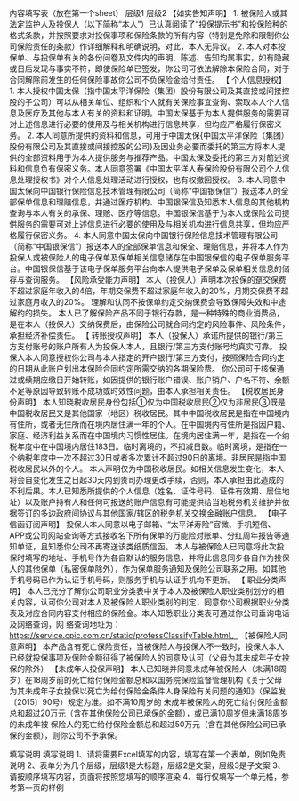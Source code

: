 内容填写表（放在第一个sheet）
	层级1	层级2
	【如实告知声明】
		1. 被保险人或其法定监护人及投保人（以下简称“本人”）已认真阅读了“投保提示书”和投保险种的格式条款，并按照要求对投保事项和保险条款的所有内容（特别是免除和限制你公司保险责任的条款）作详细解释和明确说明，对此，本人无异议。
		2. 本人对本投保单、与投保单有关的各份问卷及文件内的声明、陈述、告知均属事实，如有隐藏或日后发现与事实不符，即使保险单已签发，你公司可依法解除本保险合同，对于合同解除前发生的任何保险事故你公司不负保险金给付责任。
	【 个人信息授权】
		1. 本人授权中国太保（指中国太平洋保险（集团）股份有限公司及其直接或间接控股的子公司）可以从相关单位、组织和个人就有关保险事宜查询、索取本人个人信息及医疗及其他与本人有关的资料和证明。中国太保基于为本人提供服务的需要可对上述信息进行必要的使用及与相关机构进行信息共享，但均应严格履行保密义务。
		2. 本人同意所提供的资料和信息，可用于中国太保{中国太平洋保险（集团）股份有限公司及其直接或间接控股的公司}及因业务必要而委托的第三方将本人提供的全部资料用于为本人提供服务与推荐产品。中国太保及委托的第三方对前述资料和信息负有保密义务。本人同意签署《中国太平洋人寿保险股份有限公司个人信息处理授权书》对个人信息处理活动进行授权，也有权撤回授权。
		3. 本人同意中国太保向中国银行保险信息技术管理有限公司（简称“中国银保信”）报送本人的全部保单信息和理赔信息，并通过医疗机构、中国银保信及知悉本人信息的其他机构查询与本人有关的承保、理赔、医疗等信息。中国银保信基于为本人或保险公司提供服务的需要可对上述信息进行必要的使用及与相关机构进行信息共享，但均应严格履行保密义务。
		4. 本人同意中国太保向中国银行保险信息技术管理有限公司（简称“中国银保信”）报送本人的全部保单信息和保全、理赔信息，并将本人作为投保人或被保险人的电子保单及保单相关信息储存在中国银保信的电子保单服务平台。中国银保信基于该电子保单服务平台向本人提供电子保单及保单相关信息的储存与查询服务。
	【风险承受能力声明】
		本人（投保人）声明本次投保的趸交保费不超过家庭年收入的4倍，年期交保费不超过家庭年收入的20%，月期交保费不超过家庭月收入的20%。 理解和认同不按保单约定交纳保费会导致保障失效和中途解约的损失。
		本人已了解保险产品不同于银行存款，是一种特殊的商业消费品，是在本人（投保人）交纳保费后，由保险公司就合同约定的风险事件、风险条件，承担经济补偿责任。
	【 转账授权声明】
		本人（投保人）承诺所提供的银行/第三方支付账号的账户所有人为投保人本人，且银行/第三方支付账号均真实可靠。
		投保人本人同意授权你公司与本人指定的开户银行/第三方支付，按照保险合同约定的日期从此账户划出本保险合同约定所需交纳的各期保险费。
		你公司可于核保通过或续期应缴日开始转账，如因提供的银行账户错误、账户销户、户名不符、余额不足等原因导致转账不成功或时效性问题，由本人承担相关责任。
	【税收居民身份声明】
		本人知晓税收居民身份包括①仅为中国税收居民②仅为非居民③既是中国税收居民又是其他国家（地区）税收居民。其中中国税收居民是指在中国境内有住所，或者无住所而在境内居住满一年的个人。在中国境内有住所是指因户籍、家庭、经济利益关系而在中国境内习惯性居住。在境内居住满一年，是指在一个纳税年度中在中国境内居住183日。临时离境的，不扣减日数。临时离境，是指在一个纳税年度中一次不超过30日或者多次累计不超过90日的离境。非居民是指中国税收居民以外的个人。
		本人声明仅为中国税收居民。如相关信息发生变化，本人将会自变化发生之日起30天内到贵司办理更改手续，否则，本人承担由此造成的不利后果。本人已知悉所提供的个人信息（姓名、证件号码、证件有效期、居住地址）以及账户持有人和任何可报送的账户信息有可能提供给当地税务机关维护并依据签订的多边政府间协议与其他国家/辖区的税务机关交换金融账户信息。
	【电子信函订阅声明】
		投保人本人同意以电子邮箱、“太平洋寿险”官微、手机短信、APP或公司网站查询等方式接收名下所有保单的万能险对账单、分红周年报告等通知单证，且知悉你公司不再寄送该类纸质信函。
		本人与被保险人已同意将此次投保时填写的地址、手机号作为各自默认的服务信息，并将此信息同步各自作为投保人的其他保单（私密保单除外），作为保单服务通知及保险公司联系之用。如其他手机号码已作为认证手机号码，则服务手机与认证手机均不更新。
	【 职业分类声明】
		本人已充分了解你公司职业分类表中关于本人及被保险人职业类别划分的相关内容，认可你公司对本人及被保险人职业类别的判定，同意你公司根据职业分类表及对应合同内容支付相应的保险金。本人知悉职业分类表可通过你公司垂询电话及网络查询，网 络查询地址为：https://service.cpic.com.cn/static/professClassifyTable.html。
	【被保险人同意声明】
		本产品含有死亡保险责任，当被保险人与投保人不一致时，投保人本人已经就投保事项及保险金额征得了被保险人的同意及认可（父母为其未成年子女投保的除外）
	【未成年人投保声明】
		本人已知晓并同意未成年被保险人（未满18周岁）在18周岁前的死亡给付保险金额总和以国务院保险监督管理机构《关于父母为其未成年子女投保以死亡为给付保险金条件人身保险有关问题的通知》（保监发〔2015〕90号）规定为准。如不满10周岁的 未成年被保险人的死亡给付保险金额总和超过20万元（含在其他保险公司已承保的金额），或已满10周岁但未满18周岁的未成年被 保险人的死亡给付保险金额总和超过50万元（含在其他保险公司已承保的金额），则你公司不予承保。


填写说明
	填写说明
	1、请将需要Excel填写的内容，填写在第一个表单，例如免责说明
	2、表单分为几个层级，层级1是大标题，层级2是文案，层级3是子文案
	3、请按顺序填写内容，页面将按照您填写的顺序渲染
	4、每行仅填写一个单元格，参考第一页的样例


